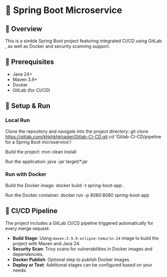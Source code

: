 # 🚀 Spring Boot Microservice

## 📝 Overview
This is a simble Spring Boot project featuring integrated CI/CD using GitLab , as well as Docker and security scanning support.

## 🔧 Prerequisites
- Java 24+
- Maven 3.9+ 
- Docker 
- GitLab (for CI/CD)

## 🚀 Setup & Run
### Local Run
Clone the repository and navigate into the project directory:
git clone https://gitlab.com/khkhkhkhader/Gitlab-CI-CD.git
cd 'Gitlab-CI-CD/pipeline for a Spring Boot microservice'/

Build the project:
mvn clean install

Run the application:
java -jar target/*.jar

### Run with Docker
Build the Docker image:
docker build -t spring-boot-app .

Run the Docker container:
docker run -p 8080:8080 spring-boot-app

## 🔄 CI/CD Pipeline
The project includes a GitLab CI/CD pipeline triggered automatically for every merge request:
- **Build Stage**: Using `maven:3.9.9-eclipse-temurin-24` image to build the project with Maven and Java 24.
- **Security Scan**: Trivy scans for vulnerabilities in Docker images and dependencies.
- **Docker Publish**: Optional step to publish Docker images.
- **Deploy or Test**: Additional stages can be configured based on your needs.

